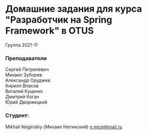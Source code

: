 ﻿# Домашние задания для курса "Разработчик на Spring Framework" в OTUS

Группа 2021-11

### Преподаватели
Сергей Петрелевич<br>
Михаил Зуборев<br>
Александр Оруджев<br>
Кирилл Власов<br>
Виталий Куценко<br>
Дмитрий Коган<br>
Юрий Дворжецкий

### Студент:
Mikhail Neginskiy (Михаил Негинский)
n.mice@mail.ru

